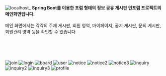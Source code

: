 ![localhost_](https://github.com/ajs0813/InfoRum-Project/assets/143467352/5a9da25c-6c5d-41cd-abf8-e00dccbd62bb)
<b>Spring Boot를 이용한 포럼 형태의 정보 공유 게시판 인포럼 프로젝트의 메인화면입니다.</b>
<br><br>
메인 화면에서는 각각의 주제 게시판, 회원 영역, 마이페이지, 공지 게시판, 문의 게시판, 회원관리 영역 등을 확인할 수 있습니다.
<br><br><br><br><br>


![join](https://github.com/ajs0813/InfoRum-Project/assets/143467352/b634b6e1-618a-4289-8cc6-e329fbe99663)
![login](https://github.com/ajs0813/InfoRum-Project/assets/143467352/df264960-c3ee-4921-86de-494a22f4d154)
![board](https://github.com/ajs0813/InfoRum-Project/assets/143467352/a4779144-a120-4ba8-8d35-b02d34b6baf9)
![user](https://github.com/ajs0813/InfoRum-Project/assets/143467352/b4d68e24-9a02-464e-84af-fb0739cd9416)
![notice](https://github.com/ajs0813/InfoRum-Project/assets/143467352/5a47327d-e16d-4405-8219-74efd1102368)
![notice2](https://github.com/ajs0813/InfoRum-Project/assets/143467352/8273d392-876f-40ab-9900-db50260c7d64)
![notice3](https://github.com/ajs0813/InfoRum-Project/assets/143467352/1218e35e-f15c-4419-8e67-e9a90aa5c742)
![inquiry](https://github.com/ajs0813/InfoRum-Project/assets/143467352/8c686515-6ed8-48e2-bad0-710dd9b7e5fd)
![inquiry2](https://github.com/ajs0813/InfoRum-Project/assets/143467352/cb94c7a7-03ef-402e-8413-cb142788b332)
![inquiry3](https://github.com/ajs0813/InfoRum-Project/assets/143467352/a4f63e81-fa76-45e1-99bb-36ff114bc9ba)
![profile](https://github.com/ajs0813/InfoRum-Project/assets/143467352/6734f970-0126-485c-851c-4b5e8a9d8ef8)

